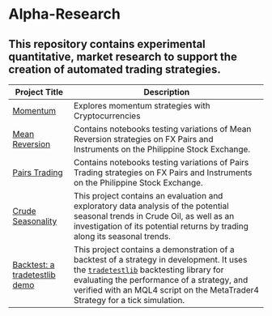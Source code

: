 # Alpha-Research

## This repository contains experimental quantitative, market research to support the creation of automated trading strategies. 

| Project Title | Description | 
| ------------- | ----------- |
| [Momentum](https://github.com/alfarasjb/Alpha-Research/tree/main/momentum) | Explores momentum strategies with Cryptocurrencies
| [Mean Reversion](https://github.com/alfarasjb/Alpha-Research/tree/main/mean_reversion) | Contains notebooks testing variations of Mean Reversion strategies on FX Pairs and Instruments on the Philippine Stock Exchange. |
| [Pairs Trading](https://github.com/alfarasjb/Alpha-Research/blob/main/pairs_trading/pairs_trading.ipynb) | Contains notebooks testing variations of Pairs Trading strategies on FX Pairs and Instruments on the Philippine Stock Exchange. |
| [Crude Seasonality](https://github.com/alfarasjb/Alpha-Research/tree/main/crude_seasonality) | This project contains an evaluation and exploratory data analysis of the potential seasonal trends in Crude Oil, as well as an investigation of its potential returns by trading along its seasonal trends. | 
| [Backtest: a tradetestlib demo](https://github.com/alfarasjb/Alpha-Research/tree/demo/backtest_demo) | This project contains a demonstration of a backtest of a strategy in development. It uses the [`tradetestlib`](https://github.com/alfarasjb/TradeTestLib) backtesting library for evaluating the performance of a strategy, and verified with an MQL4 script on the MetaTrader4 Strategy for a tick simulation. |
